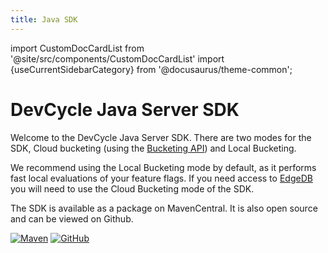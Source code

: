 ```yaml
---
title: Java SDK
---
```


import CustomDocCardList from '@site/src/components/CustomDocCardList'
import {useCurrentSidebarCategory} from '@docusaurus/theme-common';

# DevCycle Java Server SDK
Welcome to the DevCycle Java Server SDK. There are two modes for the SDK,
Cloud bucketing (using the [Bucketing API](https://docs.devcycle.com/bucketing-api/)) and Local Bucketing.

We recommend using the Local Bucketing mode by default, as it performs fast local evaluations of your feature flags.
If you need access to [EdgeDB](https://docs.devcycle.com/extras/edgedb) you will need to use the Cloud Bucketing mode of the SDK.

<CustomDocCardList items={useCurrentSidebarCategory().items} columnWidth={6} />

The SDK is available as a package on MavenCentral. It is also open source and can be viewed on Github.

[![Maven](https://badgen.net/maven/v/maven-central/com.devcycle/java-server-sdk)](https://search.maven.org/artifact/com.devcycle/java-server-sdk)
[![GitHub](https://img.shields.io/github/stars/devcyclehq/java-server-sdk.svg?style=social&label=Star&maxAge=2592000)](https://github.com/DevCycleHQ/java-server-sdk)
